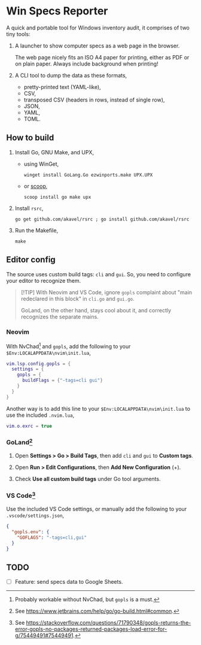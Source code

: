 #   Win Specs Reporter

A quick and portable tool for Windows inventory audit,
it comprises of two tiny tools:

1.  A launcher to show computer specs as a web page in the browser.

    The web page nicely fits an ISO A4 paper for printing,
    either as PDF or on plain paper.
    Always include background when printing!

2.  A CLI tool to dump the data as these formats,

    -   pretty-printed text (YAML-like),
    -   CSV,
    -   transposed CSV (headers in rows, instead of single row),
    -   JSON,
    -   YAML,
    -   TOML.

##  How to build

1.  Install Go, GNU Make, and UPX,

    -   using WinGet,

        ```shell
        winget install GoLang.Go ezwinports.make UPX.UPX
        ```

    -   or [scoop](https://scoop.sh/),

        ```shell
        scoop install go make upx
        ```

2.  Install `rsrc`,

    ```shell
    go get github.com/akavel/rsrc ; go install github.com/akavel/rsrc
    ```

3.  Run the Makefile,

    ```shell
    make
    ```

##  Editor config

The source uses custom build tags: `cli` and `gui`.
So, you need to configure your editor to recognize them.

>   [!TIP]
>   With Neovim and VS Code,
>   ignore `gopls` complaint about "main redeclared in this block"
>   in `cli.go` and `gui.go`.
>
>   GoLand, on the other hand, stays cool about it,
>   and correctly recognizes the separate mains.

### Neovim

With NvChad[^nvchad] and `gopls`,
add the following to your `$Env:LOCALAPPDATA\nvim\init.lua`,

```lua
vim.lsp.config.gopls = {
  settings = {
    gopls = {
      buildFlags = {"-tags=cli gui"}
    }
  }
}
```

Another way is to add this line to your `$Env:LOCALAPPDATA\nvim\init.lua`
to use the included `.nvim.lua`,

```lua
vim.o.exrc = true
```

[^nvchad]: Probably workable without NvChad, but `gopls` is a must.

### GoLand[^goland]

1.  Open **Settings > Go > Build Tags**,
    then add `cli` and `gui` to **Custom tags**.

2.  Open **Run > Edit Configurations**, then **Add New Configuration** (+).

3.  Check **Use all custom build tags** under Go tool arguments.

[^goland]: See https://www.jetbrains.com/help/go/go-build.html#common.

### VS Code[^vscode]

Use the included VS Code settings,
or manually add the following to your `.vscode/settings.json`,

```json
{
  "gopls.env": {
    "GOFLAGS": "-tags=cli,gui"
  }
}
```

[^vscode]: See https://stackoverflow.com/questions/71790348/gopls-returns-the-error-gopls-no-packages-returned-packages-load-error-for-g/75449491#75449491.

##  TODO

- [ ]   Feature: send specs data to Google Sheets.

